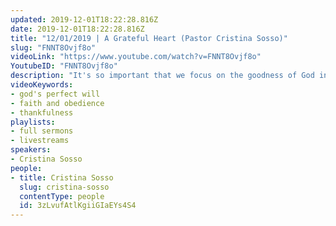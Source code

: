 ```yaml
---
updated: 2019-12-01T18:22:28.816Z
date: 2019-12-01T18:22:28.816Z
title: "12/01/2019 | A Grateful Heart (Pastor Cristina Sosso)"
slug: "FNNT8Ovjf8o"
videoLink: "https://www.youtube.com/watch?v=FNNT8Ovjf8o"
YoutubeID: "FNNT8Ovjf8o"
description: "It's so important that we focus on the goodness of God in this season. We must pursue God's perfect will not just what is permissive to His will. This sermon was delivered by Pastor Cris Sosso on December 1st, 2019 at Freedom Fellowship Church International."
videoKeywords:
- god's perfect will
- faith and obedience
- thankfulness
playlists:
- full sermons
- livestreams
speakers:
- Cristina Sosso
people:
- title: Cristina Sosso
  slug: cristina-sosso
  contentType: people
  id: 3zLvufAtlKgiiGIaEYs4S4
---
```

